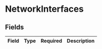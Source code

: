 # NetworkInterfaces


## Fields

| Field       | Type        | Required    | Description |
| ----------- | ----------- | ----------- | ----------- |